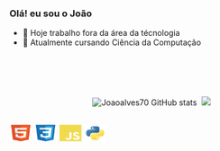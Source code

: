 ### Olá! eu sou o João

- 🔭 Hoje trabalho fora da área da técnologia
- 🌱 Atualmente cursando Ciência da Computação

<div align="center">
  
![Joaoalves70 GitHub stats](https://github-readme-stats.vercel.app/api?username=joaoalves70&show_icons=true&theme=dark) <img height="90em">
  <img height="185em" src="https://github-readme-stats.vercel.app/api/top-langs/?username=joaoalves70&layout=compact&langs_count=7&theme=dark"/> 
</div>

<div style="display: inline_block"><br>
  <img align="center" alt="Rafa-HTML" height="30" width="40" src="https://raw.githubusercontent.com/devicons/devicon/master/icons/html5/html5-original.svg">
  <img align="center" alt="Rafa-CSS" height="30" width="40" src="https://raw.githubusercontent.com/devicons/devicon/master/icons/css3/css3-original.svg">
  <img align="center" alt="Rafa-Js" height="30" width="40" src="https://raw.githubusercontent.com/devicons/devicon/master/icons/javascript/javascript-plain.svg">
  <img align="center" alt="Rafa-Python" height="30" width="40" src="https://raw.githubusercontent.com/devicons/devicon/master/icons/python/python-original.svg">
</div>


